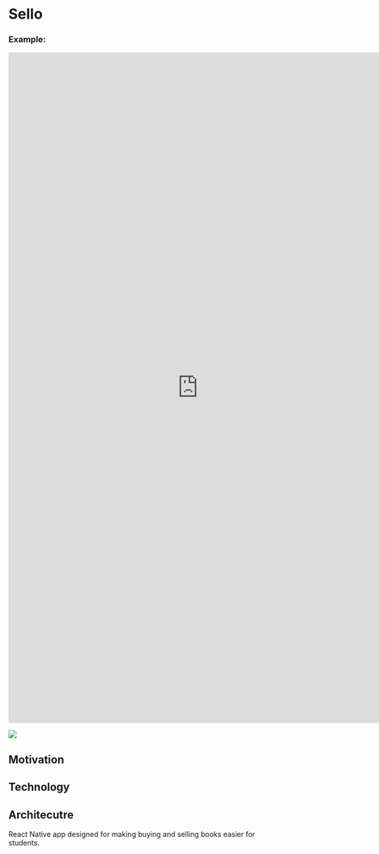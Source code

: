 # Sello

### Example:
<iframe src='https://gfycat.com/ifr/ConsiderateSeveralDunlin' frameborder='0' scrolling='no' width='748' height='1324' allowfullscreen></iframe>

![](https://thumbs.gfycat.com/ConsiderateSeveralDunlin-size_restricted.gif)


## Motivation

## Technology
## Architecutre

React Native app designed for making buying and selling books easier for students.
